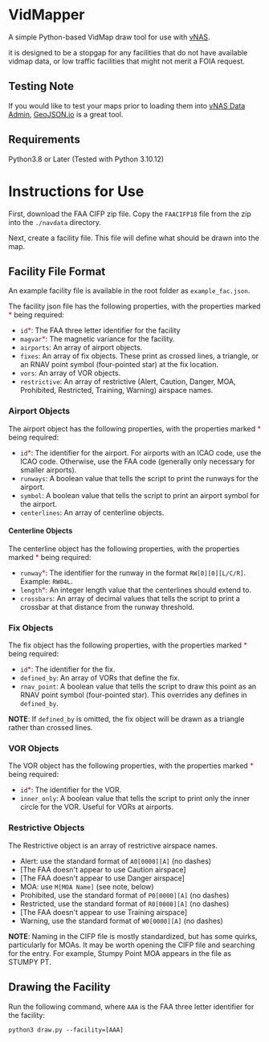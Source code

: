 # VidMapper

A simple Python-based VidMap draw tool for use with [vNAS](https://virtualnas.net).

it is designed to be a stopgap for any facilities that do not have available vidmap data, or low traffic facilities that might not merit a FOIA request.

## Testing Note

If you would like to test your maps prior to loading them into [vNAS Data Admin](https://data-admin.virtualnas.net/login), [GeoJSON.io](https://geojson.io) is a great tool.

## Requirements

Python3.8 or Later (Tested with Python 3.10.12)

# Instructions for Use

First, download the FAA CIFP zip file. Copy the `FAACIFP18` file from the zip into the `./navdata` directory.

Next, create a facility file. This file will define what should be drawn into the map.

## Facility File Format

An example facility file is available in the root folder as `example_fac.json`.

The facility json file has the following properties, with the properties marked <span style="color:#FF0000">\*</span> being required:

- `id`<span style="color:#FF0000">\*</span>: The FAA three letter identifier for the facility
- `magvar`<span style="color:#FF0000">\*</span>: The magnetic variance for the facility.
- `airports`: An array of airport objects.
- `fixes`: An array of fix objects. These print as crossed lines, a triangle, or an RNAV point symbol (four-pointed star) at the fix location.
- `vors`: An array of VOR objects.
- `restrictive`: An array of restrictive (Alert, Caution, Danger, MOA, Prohibited, Restricted, Training, Warning) airspace names.

### Airport Objects

The airport object has the following properties, with the properties marked <span style="color:#FF0000">\*</span> being required:

- `id`<span style="color:#FF0000">\*</span>: The identifier for the airport. For airports with an ICAO code, use the ICAO code. Otherwise, use the FAA code (generally only necessary for smaller airports).
- `runways`: A boolean value that tells the script to print the runways for the airport.
- `symbol`: A boolean value that tells the script to print an airport symbol for the airport.
- `centerlines`: An array of centerline objects.

#### Centerline Objects

The centerline object has the following properties, with the properties marked <span style="color:#FF0000">\*</span> being required:

- `runway`<span style="color:#FF0000">\*</span>: The identifier for the runway in the format `RW[0][0][L/C/R]`. Example: `RW04L`.
- `length`<span style="color:#FF0000">\*</span>: An integer length value that the centerlines should extend to.
- `crossbars`: An array of decimal values that tells the script to print a crossbar at that distance from the runway threshold.

### Fix Objects

The fix object has the following properties, with the properties marked <span style="color:#FF0000">\*</span> being required:

- `id`<span style="color:#FF0000">\*</span>: The identifier for the fix.
- `defined_by`: An array of VORs that define the fix.
- `rnav_point`: A boolean value that tells the script to draw this point as an RNAV point symbol (four-pointed star). This overrides any defines in `defined_by`.

**NOTE**: If `defined_by` is omitted, the fix object will be drawn as a triangle rather than crossed lines.

### VOR Objects

The VOR object has the following properties, with the properties marked <span style="color:#FF0000">\*</span> being required:

- `id`<span style="color:#FF0000">\*</span>: The identifier for the VOR.
- `inner_only`: A boolean value that tells the script to print only the inner circle for the VOR. Useful for VORs at airports.

### Restrictive Objects

The Restrictive object is an array of restrictive airspace names.

- Alert: use the standard format of `A0[0000][A]` (no dashes)
- [The FAA doesn't appear to use Caution airspace]
- [The FAA doesn't appear to use Danger airspace]
- MOA: use `M[MOA Name]` (see note, below)
- Prohibited, use the standard format of `P0[0000][A]` (no dashes)
- Restricted, use the standard format of `R0[0000][A]` (no dashes)
- [The FAA doesn't appear to use Training airspace]
- Warning, use the standard format of `W0[0000][A]` (no dashes)

**NOTE**: Naming in the CIFP file is mostly standardized, but has some quirks, particularly for MOAs. It may be worth opening the CIFP file and searching for the entry. For example, Stumpy Point MOA appears in the file as STUMPY PT.

## Drawing the Facility

Run the following command, where `AAA` is the FAA three letter identifier for the facility:

```
python3 draw.py --facility=[AAA]
```
